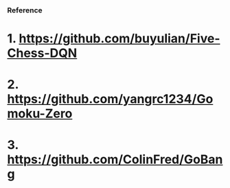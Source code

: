 ### Reference 
# 1. https://github.com/buyulian/Five-Chess-DQN

# 2. https://github.com/yangrc1234/Gomoku-Zero

# 3. https://github.com/ColinFred/GoBang
